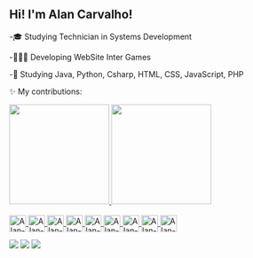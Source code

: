 ## Hi! I'm Alan Carvalho!
-🎓 Studying Technician in Systems Development
<p></p>
-👨🏾‍💻 Developing WebSite Inter Games
<p></p>
-🌱 Studying Java, Python, Csharp, HTML, CSS, JavaScript, PHP
<p></p>

✨ My contributions:
<div align="left">
  <a href="https://github.com/carvalhoallanx">
  <img height="180em" src="https://github-readme-stats.vercel.app/api/top-langs/?username=carvalhoallanx&layout=compact&langs_count=7&theme=dark"/>
  <img height="180em" src="https://github-readme-stats.vercel.app/api?username=carvalhoallanx&show_icons=true&theme=dark&include_all_commits=true&count_private=true"/>
 </div>

<div style="display: inline_block"><br>
  <img align="center" alt="Alan-Js" height="30"src="https://img.shields.io/badge/JavaScript-323330?style=for-the-badge&logo=javascript&logoColor=F7DF1E">
  <img align="center" alt="Alan-HTML" height="30" src="https://img.shields.io/badge/HTML5-E34F26?style=for-the-badge&logo=html5&logoColor=white">
  <img align="center" alt="Alan-CSS" height="30" src="https://img.shields.io/badge/CSS3-1572B6?style=for-the-badge&logo=css3&logoColor=white">
  <img align="center" alt="Alan-Python" height="30"src="https://img.shields.io/badge/Python-14354C?style=for-the-badge&logo=python&logoColor=white">
  <img align="center" alt="Alan-Java" height="30"src="https://img.shields.io/badge/Java-ED8B00?style=for-the-badge&logo=java&logoColor=white">
  <img align="center" alt="Alan-SQL" height="30"src="https://img.shields.io/badge/MySQL-00000F?style=for-the-badge&logo=mysql&logoColor=white">
  <img align="center" alt="Alan-CSharp" height="30" src="https://img.shields.io/badge/C%23-239120?style=for-the-badge&logo=c-sharp&logoColor=white">
  <img align="center" alt="Alan-PHP" height="30" src="https://img.shields.io/badge/PHP-777BB4?style=for-the-badge&logo=php&logoColor=white">
  <img align="center" alt="Alan-Unity" height="30" src="https://img.shields.io/badge/Unity-100000?style=for-the-badge&logo=unity&logoColor=white">
</div>

<div>
  <p></p>
   <a href = "mailto:allancarvalho722@gmail.com"><img src="https://img.shields.io/badge/-Gmail-%23333?style=for-the-badge&logo=gmail&logoColor=white" target="_blank"></a>
  <a href="https://www.linkedin.com/in/allan-carvalho-a61b04209/" target="_blank"><img src="https://img.shields.io/badge/-LinkedIn-%230077B5?style=for-the-badge&logo=linkedin&logoColor=white" target="_blank"></a>
  <a href="https://interjogos.epizy.com/" target="_blank"><img src="https://img.shields.io/badge/Google_chrome-4285F4?style=for-the-badge&logo=Google-chrome&logoColor=white" target="_blank"></a>
</div>
